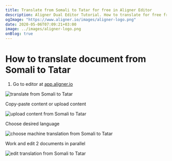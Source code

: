 ```yaml
---
title: Translate from Somali to Tatar for free in Aligner Editor
description: Aligner Dual Editor Tutorial. How to translate for free from Somali to Tatar. Aligner is multilingual document management platform. 
ogImage: "https://www.aligner.io/images/aligner-logo.png"
date: 2020-05-06T07:09:21+03:00
image: ../images/aligner-logo.png
onBlog: true
---
```


# How to translate document from Somali to Tatar

1. Go to editor at [app.aligner.io](https://app.aligner.io "Aligner App web page")

![translate from Somali to Tatar](../aligner-blank-editor.png "translate from Somali to Tatar")

Copy-paste content or upload content

![upload content from Somali to Tatar](../aligner-uploaded-document.png "upload content from Somali to Tatar")

Choose desired language

![choose machine translation from Somali to Tatar](../aligner-language-dropdown.png "choose machine translation from Somali to Tatar")

Work and edit 2 documents in parallel

![edit translation from Somali to Tatar](../aligner-double-sitded-editor.png "edit translation from Somali to Tatar")

